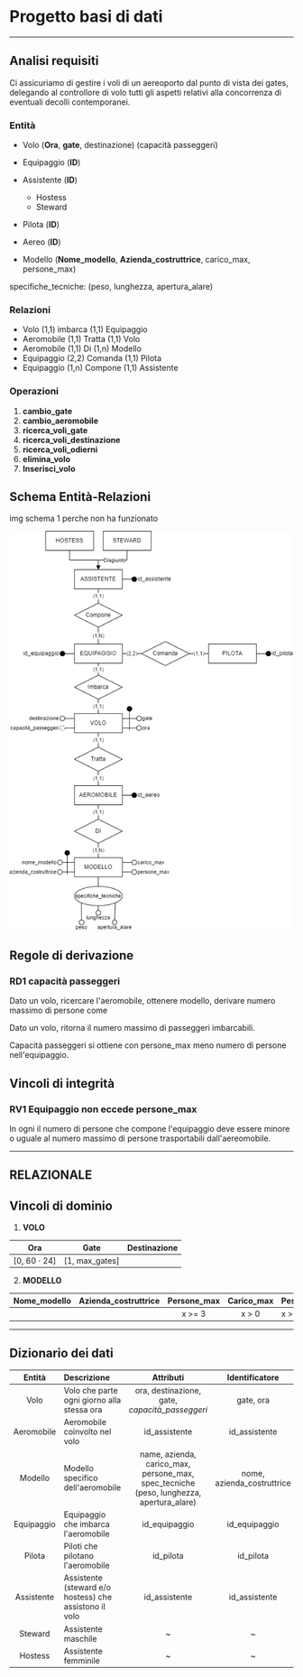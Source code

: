 # Progetto basi di dati

---

## Analisi requisiti

Ci assicuriamo di gestire i voli di un aereoporto dal punto di vista dei gates, delegando al controllore di volo tutti gli aspetti relativi alla concorrenza di eventuali decolli contemporanei.

### Entità
- Volo
(**Ora**, **gate**, destinazione) (capacità passeggeri)

- Equipaggio (**ID**)

- Assistente
(**ID**)
    - Hostess 
    - Steward
- Pilota
(**ID**)
- Aereo
(**ID**)
- Modello
(**Nome_modello**, **Azienda_costruttrice**, carico_max, persone_max)

specifiche_tecniche: (peso, lunghezza, apertura_alare)

### Relazioni
- Volo (1,1) imbarca (1,1) Equipaggio
- Aeromobile (1,1) Tratta (1,1) Volo
- Aeromobile (1,1) Di (1,n) Modello
- Equipaggio (2,2) Comanda (1,1) Pilota
- Equipaggio (1,n) Compone (1,1) Assistente

### Operazioni

1. **cambio_gate**
2. **cambio_aeromobile**
3. **ricerca_voli_gate**
4. **ricerca_voli_destinazione**
5. **ricerca_voli_odierni**
6. **elimina_volo**
7. **Inserisci_volo**

## Schema Entità-Relazioni

img schema 1
perche non ha funzionato

![Schema ER finale](schemi/SchemaERFinale.png)

## Regole di derivazione

### RD1 **capacità passeggeri**
Dato un volo, ricercare l'aeromobile, ottenere modello, derivare numero massimo di persone come 

Dato un volo, ritorna il numero massimo di passeggeri imbarcabili.

Capacità passeggeri si ottiene con persone_max meno numero di persone nell'equipaggio.

## Vincoli di integrità

### RV1 **Equipaggio non eccede persone_max**
In ogni il numero di persone che compone l'equipaggio deve essere minore o uguale al numero massimo di persone trasportabili dall'aereomobile.

---

## RELAZIONALE


## Vincoli di dominio

1. **VOLO**

|        Ora         |      Gate      | Destinazione |
|:------------------:|:--------------:|:------------:|
| [0, 60 $\cdot$ 24] | [1, max_gates] |              |

2. **MODELLO**

|  Nome_modello  | Azienda_costruttrice | Persone_max | Carico_max | Peso  | Lunghezza | Apertura_alare |
|:--------------:|:--------------------:|:-----------:|:----------:|:-----:|:---------:|:--------------:|
|                |                      |   x >= 3    |   x > 0    | x > 0 |   x > 0   |     x > 0      |



---

## Dizionario dei dati

|   Entità   | Descrizione                                            |                                        Attributi                                        |      Identificatore       |
|:----------:|:-------------------------------------------------------|:---------------------------------------------------------------------------------------:|:-------------------------:|
|    Volo    | Volo che parte ogni giorno alla stessa ora             |                     ora, destinazione, gate, _capacità\_passeggeri_                     |         gate, ora         |
| Aeromobile | Aeromobile coinvolto nel volo                          |                                      id_assistente                                      |       id_assistente       |
|  Modello   | Modello specifico dell'aeromobile                      | name, azienda, carico_max, persone_max, spec_tecniche (peso, lunghezza, apertura_alare) |nome, azienda_costruttrice |
| Equipaggio | Equipaggio che imbarca l'aeromobile                    |                                      id_equipaggio                                      |       id_equipaggio       |
|   Pilota   | Piloti che pilotano l'aeromobile                       |                                        id_pilota                                        |         id_pilota         |
| Assistente | Assistente (steward e/o hostess) che assistono il volo |                                      id_assistente                                      |       id_assistente       |
|  Steward   | Assistente maschile                                    |                                            ~                                            |             ~             |
|  Hostess   | Assistente femminile                                   |                                            ~                                            |             ~             |

